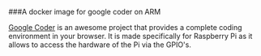 ###A docker image for google coder on ARM

[Google Coder](http://googlecreativelab.github.io/coder/) is an awesome project that provides a complete coding environment in your browser.
It is made specifically for Raspberry Pi as it allows to access the hardware of the Pi via the GPIO's.
